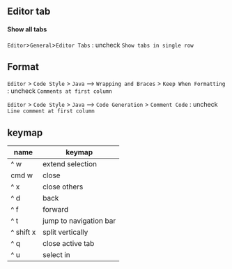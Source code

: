 
## Editor tab

#### Show all tabs
`Editor`>`General`>`Editor Tabs` : uncheck `Show tabs in single row`

## Format

`Editor` > `Code Style` > `Java` --> `Wrapping and Braces` > `Keep When Formatting` : uncheck `Comments at first column`

`Editor` > `Code Style` > `Java` --> `Code Generation` > `Comment Code` : uncheck `Line comment at first column`

## keymap

name | keymap
--- | ---
^ w | extend selection
cmd w | close
^ x | close others
^ d | back
^ f | forward
^ t | jump to navigation bar
^ shift x | split vertically
^ q | close active tab
^ u | select in
